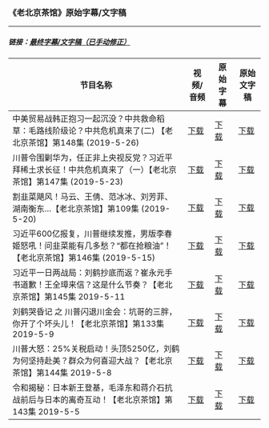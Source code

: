 ### 《老北京茶馆》原始字幕/文字稿
---
#####  链接：[最终字幕/文字稿（已手动修正）](https://github.com/gfw-breaker/teahouse-subtitles)
| 节目名称 | 视频/音频 | 原始字幕 | 原始文字稿
|---|---|---|---|
| 中美贸易战韩正抱习一起沉没？中共救命稻草：毛路线阶级论？中共危机真来了(二) 【老北京茶馆】第148集 (2019-5-26) | [下载](https://y2mate.com/zh-cn/search/dkv88GU5A6w) | [下载](../channels/teahouse/dkv88GU5A6w.srt?raw=true) | [下载](../channels/teahouse/dkv88GU5A6w.text?raw=true) | 
| 川普令围剿华为，任正非上央视反党？习近平拜稀土求长征！中共危机真来了（一）【老北京茶馆】第147集 (2019-5-23) | [下载](https://y2mate.com/zh-cn/search/FiY-xm9KP20) | [下载](../channels/teahouse/FiY-xm9KP20.srt?raw=true) | [下载](../channels/teahouse/FiY-xm9KP20.text?raw=true) | 
| 割韭菜飓风！马云、王倩、范冰冰、刘芳菲、湖南衡东…【老北京茶馆】第109集 (2019-5-20) | [下载](https://y2mate.com/zh-cn/search/0WdxeZBG6wk) | [下载](../channels/teahouse/0WdxeZBG6wk.srt?raw=true) | [下载](../channels/teahouse/0WdxeZBG6wk.text?raw=true) | 
| 习近平600亿报复，川普继续发推，男版李春姬怒吼！问韭菜能有几多愁？“都在抢粮油”！【老北京茶馆】第146集 (2019-5-15) | [下载](https://y2mate.com/zh-cn/search/lNC02WmCiS8) | [下载](../channels/teahouse/lNC02WmCiS8.srt?raw=true) | [下载](../channels/teahouse/lNC02WmCiS8.text?raw=true) | 
| 习近平一日两战局：刘鹤抄底而返？崔永元手书道歉！王全璋来信？这是什么节奏？【老北京茶馆】第145集 2019-5-11 | [下载](https://y2mate.com/zh-cn/search/gYnVC8ag9Ek) | [下载](../channels/teahouse/gYnVC8ag9Ek.srt?raw=true) | [下载](../channels/teahouse/gYnVC8ag9Ek.text?raw=true) | 
| 刘鹤哭昏记 之 川普闪退川金会：坑哥的三胖，你开了个坏头儿！【老北京茶馆】第133集 2019-5-9 | [下载](https://y2mate.com/zh-cn/search/SYyHPSEqLNc) | [下载](../channels/teahouse/SYyHPSEqLNc.srt?raw=true) | [下载](../channels/teahouse/SYyHPSEqLNc.text?raw=true) | 
| 川普大怒：25%关税启动！头顶5250亿，刘鹤为何坚持赴美？群众为何喜迎大战？【老北京茶馆】第144集 2019-5-8 | [下载](https://y2mate.com/zh-cn/search/ylMIyjGATm8) | [下载](../channels/teahouse/ylMIyjGATm8.srt?raw=true) | [下载](../channels/teahouse/ylMIyjGATm8.text?raw=true) | 
| 令和揭秘：日本新王登基，毛泽东和蒋介石抗战前后与日本的离奇互动！【老北京茶馆】第143集 2019-5-5 | [下载](https://y2mate.com/zh-cn/search/KkkVDti65MA) | [下载](../channels/teahouse/KkkVDti65MA.srt?raw=true) | [下载](../channels/teahouse/KkkVDti65MA.text?raw=true) | 
